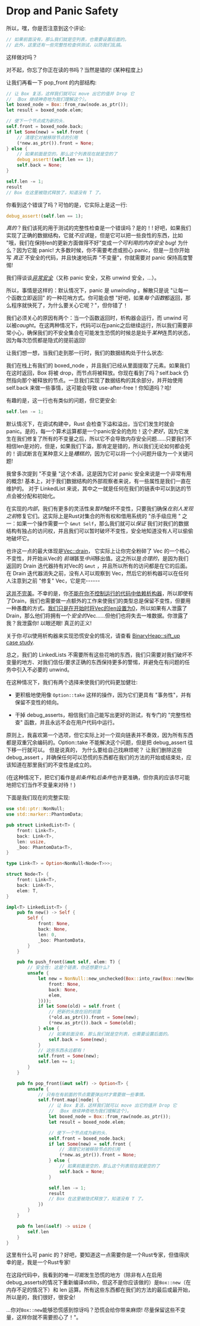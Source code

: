 # Drop and Panic Safety

所以，嘿，你是否注意到这个评论:

```rust
// 如果前面没有，那么我们就是空列表，也需要设置后面的。
// 此外，这里还有一些完整性检查供测试，以防我们乱搞。
```

这样做对吗？

对不起，你忘了你正在读的书吗？当然是错的! (某种程度上)

让我们再看一下 pop_front 的内部结构:

```rust ,ignore
// 让 Box 复活，这样我们就可以 move 出它的值并 Drop 它
// （Box 继续神奇地为我们理解这个）。
let boxed_node = Box::from_raw(node.as_ptr());
let result = boxed_node.elem;

// 使下一个节点成为新的头.
self.front = boxed_node.back;
if let Some(new) = self.front {
    // 清理它对被移除节点的引用
    (*new.as_ptr()).front = None;
} else {
    // 如果前面是空的，那么这个列表现在就是空的了
    debug_assert!(self.len == 1);
    self.back = None;
}

self.len -= 1;
result
// Box 在这里被隐式释放了，知道没有 T 了。
```

你看到这个错误了吗？可怕的是，它实际上是这一行:

```rust ,ignore
debug_assert!(self.len == 1);
```

*真的*？我们该死的用于测试的完整性检查是一个错误吗？是的！! 好吧，如果我们实现了正确的数据结构，它就*不应该*是，但是它可以把一些良性的东西，比如 "哦，我们在保持len的更新方面做得不好"变成*一个可利用的内存安全 bug*! 为什么？因为它能 panic! 大多数时候，你不需要考虑或担心 panic，但是一旦你开始写 *真正* 不安全的代码，并且快速地玩弄 "不变量"，你就需要对 panic 保持高度警惕!

我们得谈谈[*异常安全*](https://doc.rust-lang.org/nightly/nomicon/exception-safety.html)（又称 panic 安全，又称 unwind 安全，...）。

所以，事情是这样的：默认情况下，panic 是 *unwinding* 。解散只是说 "让每一个函数立即返回" 的一种花哨方式。你可能会想 "好吧，如果*每个函数*都返回，那么程序就快死了，为什么要关心它呢？"，但你错了！

我们必须关心的原因有两个：当一个函数返回时，析构器会运行，而 unwind 可以被*caught*。在这两种情况下，代码可以在panic之后继续运行，所以我们需要非常小心，确保我们的不安全集合在可能发生恐慌的时候总是处于*某种*连贯的状态，因为每次恐慌都是隐式的提前返回!

让我们想一想，当我们走到那一行时，我们的数据结构处于什么状态:

我们在栈上有我们的 boxed_node ，并且我们已经从里面提取了元素。如果我们在这时返回，Box 将被 drop，而节点将被释放。你现在看到了吗？self.back 仍然指向那个被释放的节点。一旦我们实现了数据结构的其余部分，并开始使用 self.back 来做一些事情，这可能会导致 use-after-free！你知道吗？哈!

有趣的是，这一行也有类似的问题，但它更安全:

```rust ,ignore
self.len -= 1;
```

默认情况下，在调试构建中，Rust 会检查下溢和溢出，当它们发生时就会 panic。是的，每一个算术运算都是一个panic安全的危险！这个*更好*，因为它发生在我们修复了所有的不变量之后，所以它不会导致内存安全问题......只要我们不相信len是对的，但是，如果我们下溢，那肯定是错的，所以我们无论如何都会死的！调试断言在某种意义上是*糟糕的*，因为它可以将一个小问题升级为一个关键问题!

我曾多次提到 "不变量 "这个术语，这是因为它对 panic 安全来说是一个非常有用的概念! 基本上，对于我们数据结构的外部观察者来说，有一些属性是我们一直在维护的。 对于 LinkedList 来说，其中之一就是任何在我们的链表中可以到达的节点会被分配和初始化。

在实现的*内部*，我们有更多的灵活性来*暂时*破坏不变性，只要我们确保*在别人发现之前*修复它们。这实际上是Rust对集合的所有权和借用系统的 "杀手级应用 " 之一：如果一个操作需要一个 `&mut Self`，那么我们就可以*保证* 我们对我们的数据结构有独占的访问权，并且我们可以暂时破坏不变性，安全地知道没有人可以偷偷地破坏它。

也许这一点的最大体现是[Vec::drain](https://doc.rust-lang.org/std/vec/struct.Vec.html#method.drain)， 它实际上让你完全粉碎了 Vec 的一个核心不变性，并开始从Vec的 *前端*甚至*中间*移出值。这之所以是*合理的*，是因为我们返回的 Drain 迭代器持有对Vec的 `&mut` ，并且所以所有的访问都是在它的后面。在 Drain 迭代器消失之前，没有人可以观察到 Vec，然后它的析构器可以在任何人注意到之前 "修复" Vec，它是完------

[这并不完美](https://doc.rust-lang.org/nightly/nomicon/leaking.html#drain)。不幸的是，你[不能在你不控制运行的代码中依赖析构器](https://doc.rust-lang.org/std/mem/fn.forget.html)，所以即使有了Drain，我们也需要做一点额外的工作来使我们的类型总是保留不变性，但要用一种愚蠢的方式。[我们只是在开始时将Vec的len设置为0](https://doc.rust-lang.org/std/mem/fn.forget.html)，所以如果有人泄露了Drain，那么他们将拥有一个*安全的*Vec......但他们也将失去一堆数据。你泄露了我？我泄露你! 以眼还眼! 真正的正义!

关于你*可以*使用析构器来实现恐慌安全的情况，请查看 [BinaryHeap::sift_up case study](https://doc.rust-lang.org/nightly/nomicon/exception-safety.html#binaryheapsift_up).

总之，我们的 LinkedLists 不需要所有这些花哨的东西，我们只需要对我们破坏不变量的地方、对我们信任/要求正确的东西保持更多的警惕，并避免在有问题的任务中引入不必要的 unwind。

在这种情况下，我们有两个选择来使我们的代码更加健壮:

* 更积极地使用像 `Option::take` 这样的操作，因为它们更具有 "事务性"，并有保留不变性的倾向。

* 干掉 debug_asserts，相信我们自己能写出更好的测试，有专门的 "完整性检查" 函数，并且永远不会在用户代码中运行。

原则上，我喜欢第一个选项，但它实际上对一个双向链表并不奏效，因为所有东西都是双重冗余编码的。Option::take 不能解决这个问题，但是把 debug_assert 往下移一行就可以。 但是说真的， 为什么要给自己找麻烦呢？ 让我们删除这些 debug_assert ，并确保任何可以恐慌的东西都在我们的方法的开始或结束处，应该知道在那里我们的不变性是成立的。

(在这种情况下，把它们看作是*前条件*和*后条件*也许更准确，但你真的应该尽可能地把它们当作不变量来对待！)

下面是我们现在的完整实现:

```rust
use std::ptr::NonNull;
use std::marker::PhantomData;

pub struct LinkedList<T> {
    front: Link<T>,
    back: Link<T>,
    len: usize,
    _boo: PhantomData<T>,
}

type Link<T> = Option<NonNull<Node<T>>>;

struct Node<T> {
    front: Link<T>,
    back: Link<T>,
    elem: T, 
}

impl<T> LinkedList<T> {
    pub fn new() -> Self {
        Self {
            front: None,
            back: None,
            len: 0,
            _boo: PhantomData,
        }
    }

    pub fn push_front(&mut self, elem: T) {
        // 安全性: 这是个链表，你还想要什么?
        unsafe {
            let new = NonNull::new_unchecked(Box::into_raw(Box::new(Node {
                front: None,
                back: None,
                elem,
            })));
            if let Some(old) = self.front {
                // 把新的头放在旧的前面
                (*old.as_ptr()).front = Some(new);
                (*new.as_ptr()).back = Some(old);
            } else {
                // 如果前面没有，那么我们就是空列表，也需要设置后面的。
                self.back = Some(new);
            }
            // 这些东西永远都有！
            self.front = Some(new);
            self.len += 1;
        }
    }

    pub fn pop_front(&mut self) -> Option<T> {
        unsafe {
            // 只有在有前面的节点需要弹出时才需要做一些事情。
            self.front.map(|node| {
                // 让 Box 复活，这样我们就可以 move 出它的值并 Drop 它
                // （Box 继续神奇地为我们理解这个）。
                let boxed_node = Box::from_raw(node.as_ptr());
                let result = boxed_node.elem;

                // 使下一个节点成为新的头.
                self.front = boxed_node.back;
                if let Some(new) = self.front {
                    // 清理它对被移除节点的引用
                    (*new.as_ptr()).front = None;
                } else {
                    // 如果前面是空的，那么这个列表现在就是空的了
                    self.back = None;
                }

                self.len -= 1;
                result
                // Box 在这里被隐式释放了，知道没有 T 了。
            })
        }
    }

    pub fn len(&self) -> usize {
        self.len
    }
}
```

这里有什么可 panic 的？好吧，要知道这一点需要你是一个Rust专家，但值得庆幸的是，我是一个Rust专家!

在这段代码中，我看到的唯一*可能*发生恐慌的地方（除非有人在启用debug_asserts的情况下重新编译stdlib，但这不是你应该做的）是`Box::new`（在内存不足的情况下）和 len 运算。所有这些东西都在我们的方法的最后或最开始，所以是的，我们很好，很安全!

...你对`Box::new`能够恐慌感到惊讶吗？恐慌会给你带来麻烦! 尽量保留这些不变量，这样你就不需要担心了！"。

